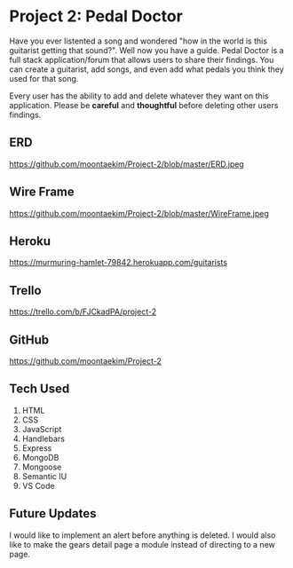 # Project 2: Pedal Doctor

Have you ever listented a song and wondered "how in the world is this guitarist getting that sound?". Well now you have a guide. Pedal Doctor is a full stack application/forum that allows users to share their findings. You can create a guitarist, add songs, and even add what pedals you think they used for that song.

Every user has the ability to add and delete whatever they want on this application. Please be **careful**  and **thoughtful** before deleting other users findings.

## ERD
https://github.com/moontaekim/Project-2/blob/master/ERD.jpeg

## Wire Frame
https://github.com/moontaekim/Project-2/blob/master/WireFrame.jpeg


## Heroku

https://murmuring-hamlet-79842.herokuapp.com/guitarists

## Trello

https://trello.com/b/FJCkadPA/project-2

## GitHub

https://github.com/moontaekim/Project-2

## Tech Used
1. HTML
2. CSS
3. JavaScript
4. Handlebars
5. Express
6. MongoDB
7. Mongoose
8. Semantic IU
9. VS Code

## Future Updates

I would like to implement an alert before anything is deleted. I would also like to make the gears detail page a module instead of directing to a new page.
